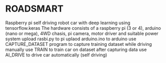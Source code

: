 # ROADSMART
Raspberry pi self driving robot car with deep learning using tensorflow.keras
The hardware consists of a raspberry pi (3 or 4), arduino (nano or mega), 4WD chasis, pi camera, motor driver and suitable power system
upload rasbi.py to pi
uplaod arduino.ino to arduino
use CAPTURE_DATASET program to capture training dataset while driving manually
use TRAIN to train car on dataset after capturing data
use AI_DRIVE to drive car automatically (self driving)
